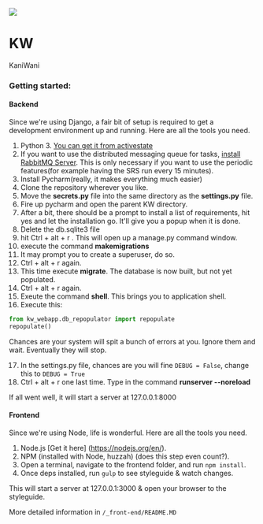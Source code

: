 ![](https://travis-ci.org/tadgh/KW.svg)


# KW
KaniWani

### Getting started:
#### Backend
Since we're using Django, a fair bit of setup is required to get a development environment up and running. Here are all the tools you need. 

1. Python 3. [You can get it from activestate](http://www.activestate.com/activepython/downloads)
2. If you want to use the distributed messaging queue for tasks, [install RabbitMQ Server](http://www.rabbitmq.com/download.html). This is only necessary if you want to use the periodic features(for example having the SRS run every 15 minutes).
3. Install Pycharm(really, it makes everything much easier)
4. Clone the repository wherever you like.
5. Move the **secrets.py** file into the same directory as the **settings.py** file. 
6. Fire up pycharm and open the parent KW directory. 
7. After a bit, there should be a prompt to install a list of requirements, hit yes and let the installation go. It'll give you a popup when it is done.
8. Delete the db.sqlite3 file 
9. hit Ctrl + alt + r . This will open up a manage.py command window. 
10. execute the command **makemigrations**
11. It may prompt you to create a superuser, do so.
12. Ctrl + alt + r again. 
13. This time execute **migrate**. The database is now built, but not yet populated. 
14. Ctrl + alt + r again. 
15. Exeute the command **shell**. This brings you to application shell.
16. Execute this:

```python
from kw_webapp.db_repopulator import repopulate
repopulate()
```
Chances are your system will spit a bunch of errors at you. Ignore them and wait. Eventually they will stop. 

17. In the settings.py file, chances are you will fine `DEBUG = False`, change this to `DEBUG = True`
18. Ctrl + alt + r one last time. Type in the command **runserver --noreload**

If all went well, it will start a server at 127.0.0.1:8000

#### Frontend
Since we're using Node, life is wonderful. Here are all the tools you need. 

1. Node.js [Get it here] (https://nodejs.org/en/).
2. NPM (installed with Node, huzzah) (does this step even count?).
3. Open a terminal, navigate to the frontend folder, and run `npm install`.
4. Once deps installed, run `gulp` to see styleguide & watch changes.

This will start a server at 127.0.0.1:3000 & open your browser to the styleguide.

More detailed information in `/_front-end/README.MD`
